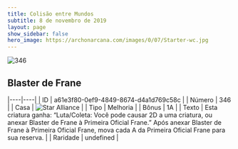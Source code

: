 ```yaml
---
title: Colisão entre Mundos
subtitle: 8 de novembro de 2019
layout: page
show_sidebar: false
hero_image: https://archonarcana.com/images/0/07/Starter-wc.jpg
---
```


![346](https://cdn.keyforgegame.com/media/card_front/pt/452_346_5HG6PF4F84XG_pt.png)

## Blaster de Frane

|----|----|
| ID | a61e3f80-0ef9-4849-8674-d4a1d769c58c |
| Número | 346 |
| Casa | ![Star Alliance](https://archonarcana.com/images/thumb/7/7d/Star_Alliance.png/22px-Star_Alliance.png "Aliança Estelar") |
| Tipo | Melhoria |
| Bônus | 1A |
| Texto | Esta criatura ganha: “Luta/Coleta: Você pode causar 2D a uma criatura, ou anexar Blaster de Frane à Primeira Oficial Frane.” Após anexar Blaster de Frane à Primeira Oficial Frane, mova cada A da Primeira Oficial Frane para sua reserva. |
| Raridade | undefined |
